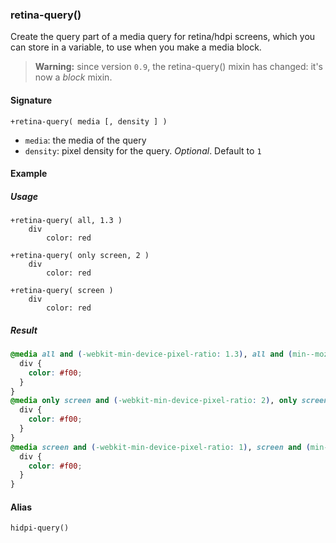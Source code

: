 ### retina-query()

Create the query part of a media query for retina/hdpi screens, which you can store in a variable, to use when you make a media block.  

> **Warning:** since version `0.9`, the retina-query() mixin has changed: it's now a *block* mixin.

#### Signature

`+retina-query( media [, density ] )`

* `media`: the media of the query
* `density`: pixel density for the query. *Optional*. Default to `1`

#### Example

##### Usage

```stylus
+retina-query( all, 1.3 )
    div
        color: red

+retina-query( only screen, 2 )
    div
        color: red

+retina-query( screen )
    div
        color: red
```

##### Result

```css
@media all and (-webkit-min-device-pixel-ratio: 1.3), all and (min--moz-device-pixel-ratio: 1.3), all and (-o-min-device-pixel-ratio: 1.3/1), all and (min-device-pixel-ratio: 1.3), all and (min-resolution: 125dpi), all and (min-resolution: 1.3dppx) {
  div {
    color: #f00;
  }
}
@media only screen and (-webkit-min-device-pixel-ratio: 2), only screen and (min--moz-device-pixel-ratio: 2), only screen and (-o-min-device-pixel-ratio: 2/1), only screen and (min-device-pixel-ratio: 2), only screen and (min-resolution: 192dpi), only screen and (min-resolution: 2dppx) {
  div {
    color: #f00;
  }
}
@media screen and (-webkit-min-device-pixel-ratio: 1), screen and (min--moz-device-pixel-ratio: 1), screen and (-o-min-device-pixel-ratio: 1/1), screen and (min-device-pixel-ratio: 1), screen and (min-resolution: 96dpi), screen and (min-resolution: 1dppx) {
  div {
    color: #f00;
  }
}
```

#### Alias

`hidpi-query()`
